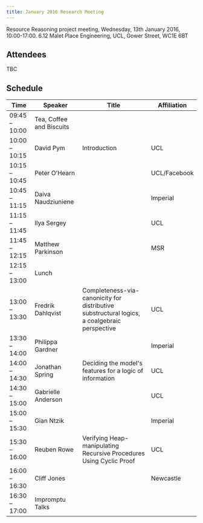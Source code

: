 ```yaml
---
title: January 2016 Research Meeting
---
```

Resource Reasoning project meeting, Wednesday, 13th January 2016, 10:00-17:00. 6.12 Malet Place Engineering, UCL, Gower Street, WC1E 6BT

## Attendees
TBC

## Schedule
| Time | Speaker | Title | Affiliation |
| ---- | ------- | ----- | ----------- |
| 09:45 – 10:00 | Tea, Coffee and Biscuits |
| 10:00 – 10:15 | David Pym | Introduction | UCL |
| 10:15 – 10:45 | Peter O’Hearn |          | UCL/Facebook |
| 10:45 – 11:15 | Daiva Naudziuniene |     | Imperial |
| 11:15 – 11:45 | Ilya Sergey |            | UCL |
| 11:45 – 12:15 | Matthew Parkinson |      | MSR |
| 12:15 – 13:00 | Lunch |
| 13:00 – 13:30 | Fredrik Dahlqvist | Completeness-via-canonicity for distributive substructural logics, a coalgebraic perspective | UCL |
| 13:30 – 14:00 | Philippa Gardner |       | Imperial |
| 14:00 – 14:30 | Jonathan Spring | Deciding the model's features for a logic of information | UCL |
| 14:30 – 15:00 | Gabrielle Anderson |     | UCL |
| 15:00 – 15:30 | Gian Ntzik |             | Imperial |
| 15:30 – 16:00 | Reuben Rowe | Verifying Heap-manipulating Recursive Procedures Using Cyclic Proof | UCL |
| 16:00 – 16:30 | Cliff Jones |            | Newcastle |
| 16:30 – 17:00 | Impromptu Talks |
